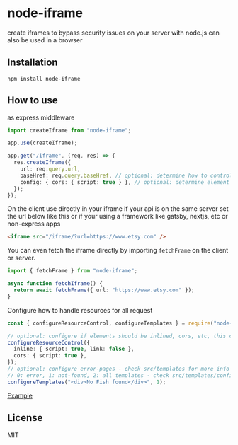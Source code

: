 # node-iframe

create iframes to bypass security issues on your server with node.js can also be used in a browser

## Installation

`npm install node-iframe`

## How to use

as express middleware

```typescript
import createIframe from "node-iframe";

app.use(createIframe);

app.get("/iframe", (req, res) => {
  res.createIframe({
    url: req.query.url,
    baseHref: req.query.baseHref, // optional: determine how to control link redirects,
    config: { cors: { script: true } }, // optional: determine element cors or inlining #shape src/iframe.ts#L34
  });
});
```

On the client use directly in your iframe if your api is on the same server set the url below like this or if your using a framework like gatsby, nextjs, etc or non-express apps

```html
<iframe src="/iframe/?url=https://www.etsy.com" />
```

You can even fetch the iframe directly by importing `fetchFrame` on the client or server.

```typescript
import { fetchFrame } from "node-iframe";

async function fetchIframe() {
  return await fetchFrame({ url: "https://www.etsy.com" });
}
```

Configure how to handle resources for all request

```typescript
const { configureResourceControl, configureTemplates } = require("node-iframe");

// optional: configure if elements should be inlined, cors, etc, this combines with the `config` param
configureResourceControl({
  inline: { script: true, link: false },
  cors: { script: true },
});
// optional: configure error-pages - check src/templates for more info
// 0: error, 1: not-found, 2: all templates - check src/templates/config for options
configureTemplates("<div>No Fish found</div>", 1);
```

[Example](https://a11ywatch.com/testout)

## License

MIT
